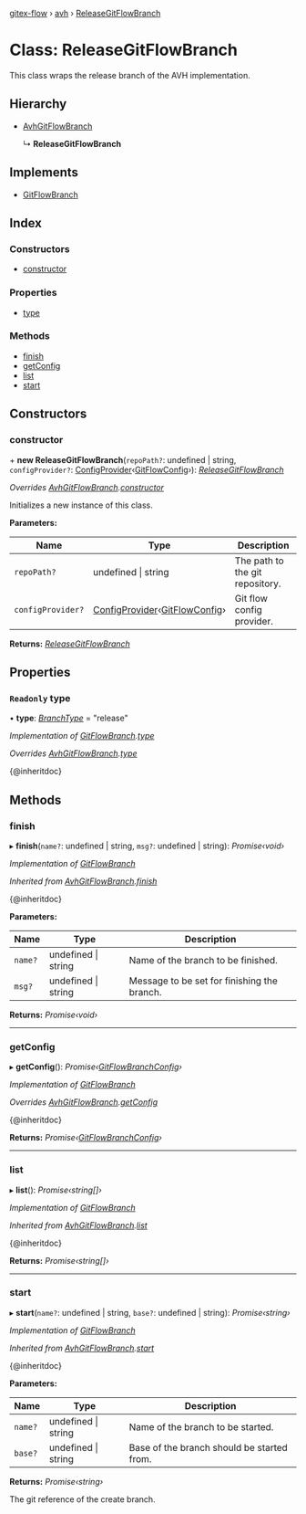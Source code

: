 [gitex-flow](../README.md) › [avh](../modules/avh.md) › [ReleaseGitFlowBranch](avh.releasegitflowbranch.md)

# Class: ReleaseGitFlowBranch

This class wraps the release branch of the AVH implementation.

## Hierarchy

* [AvhGitFlowBranch](avh.avhgitflowbranch.md)

  ↳ **ReleaseGitFlowBranch**

## Implements

* [GitFlowBranch](../interfaces/api.gitflowbranch.md)

## Index

### Constructors

* [constructor](avh.releasegitflowbranch.md#constructor)

### Properties

* [type](avh.releasegitflowbranch.md#readonly-type)

### Methods

* [finish](avh.releasegitflowbranch.md#finish)
* [getConfig](avh.releasegitflowbranch.md#getconfig)
* [list](avh.releasegitflowbranch.md#list)
* [start](avh.releasegitflowbranch.md#start)

## Constructors

###  constructor

\+ **new ReleaseGitFlowBranch**(`repoPath?`: undefined | string, `configProvider?`: [ConfigProvider](../interfaces/api.configprovider.md)‹[GitFlowConfig](../interfaces/api.gitflowconfig.md)›): *[ReleaseGitFlowBranch](avh.releasegitflowbranch.md)*

*Overrides [AvhGitFlowBranch](avh.avhgitflowbranch.md).[constructor](avh.avhgitflowbranch.md#constructor)*

Initializes a new instance of this class.

**Parameters:**

Name | Type | Description |
------ | ------ | ------ |
`repoPath?` | undefined &#124; string | The path to the git repository. |
`configProvider?` | [ConfigProvider](../interfaces/api.configprovider.md)‹[GitFlowConfig](../interfaces/api.gitflowconfig.md)› | Git flow config provider.  |

**Returns:** *[ReleaseGitFlowBranch](avh.releasegitflowbranch.md)*

## Properties

### `Readonly` type

• **type**: *[BranchType](../modules/api.md#branchtype)* = "release"

*Implementation of [GitFlowBranch](../interfaces/api.gitflowbranch.md).[type](../interfaces/api.gitflowbranch.md#readonly-type)*

*Overrides [AvhGitFlowBranch](avh.avhgitflowbranch.md).[type](avh.avhgitflowbranch.md#readonly-abstract-type)*

{@inheritdoc}

## Methods

###  finish

▸ **finish**(`name?`: undefined | string, `msg?`: undefined | string): *Promise‹void›*

*Implementation of [GitFlowBranch](../interfaces/api.gitflowbranch.md)*

*Inherited from [AvhGitFlowBranch](avh.avhgitflowbranch.md).[finish](avh.avhgitflowbranch.md#finish)*

{@inheritdoc}

**Parameters:**

Name | Type | Description |
------ | ------ | ------ |
`name?` | undefined &#124; string | Name of the branch to be finished. |
`msg?` | undefined &#124; string | Message to be set for finishing the branch.  |

**Returns:** *Promise‹void›*

___

###  getConfig

▸ **getConfig**(): *Promise‹[GitFlowBranchConfig](../interfaces/api.gitflowbranchconfig.md)›*

*Implementation of [GitFlowBranch](../interfaces/api.gitflowbranch.md)*

*Overrides [AvhGitFlowBranch](avh.avhgitflowbranch.md).[getConfig](avh.avhgitflowbranch.md#abstract-getconfig)*

{@inheritdoc}

**Returns:** *Promise‹[GitFlowBranchConfig](../interfaces/api.gitflowbranchconfig.md)›*

___

###  list

▸ **list**(): *Promise‹string[]›*

*Implementation of [GitFlowBranch](../interfaces/api.gitflowbranch.md)*

*Inherited from [AvhGitFlowBranch](avh.avhgitflowbranch.md).[list](avh.avhgitflowbranch.md#list)*

{@inheritdoc}

**Returns:** *Promise‹string[]›*

___

###  start

▸ **start**(`name?`: undefined | string, `base?`: undefined | string): *Promise‹string›*

*Implementation of [GitFlowBranch](../interfaces/api.gitflowbranch.md)*

*Inherited from [AvhGitFlowBranch](avh.avhgitflowbranch.md).[start](avh.avhgitflowbranch.md#start)*

{@inheritdoc}

**Parameters:**

Name | Type | Description |
------ | ------ | ------ |
`name?` | undefined &#124; string | Name of the branch to be started. |
`base?` | undefined &#124; string | Base of the branch should be started from. |

**Returns:** *Promise‹string›*

The git reference of the create branch.
